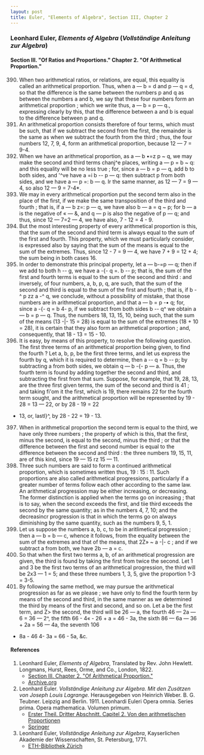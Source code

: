 ```yaml
---
layout: post
title: Euler, "Elements of Algebra", Section III, Chapter 2
---
```


### Leonhard Euler, *Elements of Algebra* (*Vollständige Anleitung zur Algebra*)

#### Section III. "Of Ratios and Proportions." Chapter 2. "Of Arithmetical Proportion."

390. When two arithmetical ratios, or relations, are equal,
this equality is called an arithmetical proportion.
Thus, when a — b = d and p — q = d, so that the difference is the same between the numbers p and q as between
the numbers a and b, we say that these four numbers form
an arithmetical proportion ; which we write thus, a — b =
p — q., expressing clearly by this, that the difference between
a and b is equal to the difference between p and q.
391. An arithmetical proportion consists therefore of four
terms, which must be such, that if we subtract the second
from the first, the remainder is the same as when we subtract the fourth from the third ; thus, the four numbers 12,
7, 9, 4, form an arithmetical proportion, because 12 —
7 = 9-4.
392. When we have an arithmetical proportion, as a — b
•=z p ~ q, we may make the second and third terms chanj^e
places, writing a — p = b ~ q: and this equality will be
no less true ; for, since a — b = p — q, add b to both sides,
and '^ve have a =i b -\- p — q: then subtract p from both
sides, and we have a — p =: b — q.
Ir the same manner, as 12 — 7 = 9 — 4, so also 12 —
9 = 7-4*.
393. We may in every arithmetical proportion put the
second term also in the place of the first, if we make the
same transposition of the third and fourth ; that is, if a —
b z=: p — q, we have also b — a = q ~ p; for b — a is
the negative of « — &, and q — p is also the negative of
p — q; and thus, since 12 — 7=2 — 4, we have also,
7 - 12 = 4 - 9.
394. But the most interesting property of every arithmetical proportion is this, that the sum of the second and
third term is always equal to the sum of the first and fourth.
This property, which we must particularly consider, is expressed also by saying that the sum of the means is equal
to the sum of the extremes. Thus, since 12 - 7 = 9 — 4,
we have 7 + 9 = 12 + 4; the sum being in both cases 16.
395. In order to demonstrate this principal property, let
a — b-=p — q; then if we add to both h -\- g, we have
a -{- q =. b -\- p; that is, the sum of the first and fourth
terms is equal to the sum of the second and third : and inversely, of four numbers, a, b, p, q, are such, that the sum
of the second and third is equal to the sum of the first and
fourth ; that is, if b -^ p zz a -^ q, we conclude, without a
possibility of mistake, that those numbers are in arithmetical
proportion, and that a — b = p -• q; for, since a -{- q = b
4- p, if we subtract from both sides b -\- q^ we obtain a — b
= p — q.
Thus, the numbers 18, 13, 15, 10, being such, that the
sum of the means (13 -|- 15 = 28) is equal to the sum of
the extremes (18 + 10 = 28), it is certain that they also
form an arithmetical proportion ; and, consequently, that
18 - 13 = 15 - 10.
396. It is easy, by means of this property, to resolve the
following question. The first three terms of an arithmetical
proportion being given, to find the fourth ? Let a, b, p, be
the first three terms, and let us express the fourth by q,
which it is required to determine, then a -\- q = b -\- p; by
subtracting a from both sides, we obtain q — b -{- p — a.
Thus, the fourth term is found by adding together the
second and third, and subtracting the first from that sum.
Suppose, for example, that 19, 28, 13, are the three first
given terms, the sum of the second and third is 41 ; and
taking fi'om it the first, which is 19, there remains 22 for the
fourth term sought, and the arithmetical proportion will be
represented by 19 - 28 = 13 — 22, or by 28 - 19 = 22
- 13, or, lastl}^, by 28 - 22 = 19 - 13.
397. When in arithmetical proportion the second term is
equal to the third, we have only three numbers ; the property of which is this, that the first, minus the second, is
equal to the second, minus the third ; or that the difference
between the first and second number is equal to the difference between the second and third : the three numbers
19, 15, 11, are of this kind, since 19 — 15 rz 15 — 11.
398. Three such numbers are said to form a continued
arithmetical proportion, which is sometimes written thus,
19 : 15 : 11. Such proportions are also called arithmetical
progressions, particularly if a greater number of terms
follow each other according to the same law.
An arithmetical progression may be either increasing, or
decreasing. The former distinction is applied when the
terms go on increasing ; that is to say, when the second exceeds the first, and tiie third exceeds the second by the
same quantity; as in the numbers 4, 7, 10; and the decreasincr progression is that in which the terms go on always
diminishing by the same quantity, such as the numbers
9, 5, 1.
399. Let us suppose the numbers a, b, c, to be in aritlimetical progression ; then a — b = b — c, whence it follows,
from the equality between the sum of the extremes and that
of the means, that 2Z» ~ a -|- c ; and if we subtract a from
both, we have 2b — a = c.
400. So that when the first two terms a, b, of an arithmetical progression are given, the third is found by taking
the first from twice the second. Let 1 and 3 be the first
two terms of an arithmetical progression, the third will be
2x3 — 1 = 5; and these three numbers 1, 3, 5, give the
proportion
1-3 = 3-5.
401. By following the same method, we may pursue the
arithmetical progression as far as we please ; we have only
to find the fourth term by means of the second and third,
in the same manner as we determined the third by means of
the first and second, and so on. Let a be the first term, and
Z> the second, the third will be 26 — a, the fourth 46 — 2a
— 6 = 36 — 2^, the fifth 66 - 4« - 26 + a = 46 - 3a,
the sixth 86 — 6a — 36 + 2a = 56 — 4a, the seventh 106
- 8a - 46 4- 3a = 66 - 5a, &c.




#### References

1. Leonhard Euler, *Elements of Algebra*, Translated by Rev. John Hewlett. Longmans, Hurst, Rees, Orme, and Co., London, 1822.
    - [Section III. Chapter 2. "Of Arithmetical Proportion."](/assets/euler/en/III-2.pdf)
    - [Archive.org](https://archive.org/details/elementsofalgebr00euleuoft/)
2. Leonhard Euler. *Vollständige Anleitung zur Algebra. Mit den Zusätzen von Joseph Louis Lagrange.* Herausgegeben von Heinrich Weber. B. G. Teubner. Leipzig and Berlin. 1911. Leonhardi Euleri Opera omnia. Series prima. Opera mathematica. Volumen primum.
    - [Erster Theil. Dritter Abschnitt. Capitel 2. Von den arithmetischen Proportionen](/assets/euler/de/I-III-2.pdf)
    - [Springer](https://link.springer.com/book/9783764314002)
3. Leonhard Euler, *Vollständige Anleitung zur Algebra*, Kayserlichen Akademie der Wissenschaften, St. Petersburg, 1771.
    - [ETH-Bibliothek Zürich](https://doi.org/10.3931/e-rara-9093)